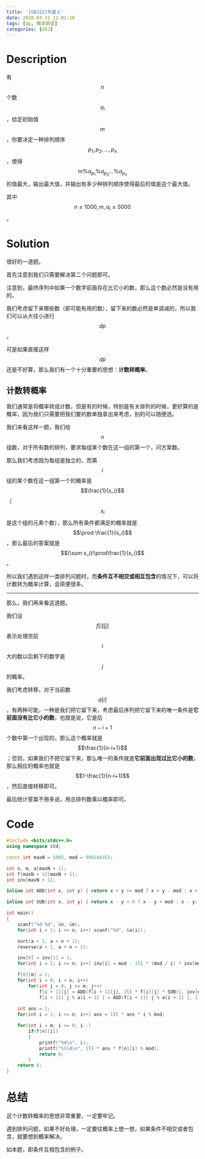 ```yaml
---
title: '[UOJ22]外星人'
date: 2020-03-31 12:02:10
tags: [dp, 概率期望]
categories: [UOJ]
---
```


# Description

有$$n$$个数$$a_i$$，给定初始值$$m$$，你要决定一种排列顺序$$p_1,p_2,...,p_n$$，使得
$$
m\%a_{p_1}\%a_{p_2}...\%a_{p_n}
$$
的值最大，输出最大值，并输出有多少种排列顺序使得最后的值是这个最大值。

其中$$n\le 1000,m,a_i\le 5000$$。

<!--more-->

# Solution

很好的一道题。

首先注意到我们只需要解决第二个问题即可。

注意到，最终序列中如果一个数字前面存在比它小的数，那么这个数必然是没有用的。

我们考虑留下来哪些数（即可能有用的数），留下来的数必然是单调减的，所以我们可以从大往小进行$$dp$$。

可是如果直接这样$$dp$$还是不好算，那么我们有一个十分重要的思想：**计数转概率**。

## 计数转概率

我们通常是将概率转成计数，但是有的时候，特别是有关排列的时候，更好算的是概率，因为我们只需要把我们要的数单独拿出来考虑，别的可以随便选。

我们来看这样一题，我们给$$n$$组数，对于所有数的排列，要求每组某个数在这一组的第一个，问方案数。

那么我们考虑因为每组是独立的，而第$$i$$组的某个数在这一组第一个的概率是$$\frac{1}{s_i}$$（$$s_i$$是这个组的元素个数），那么所有条件都满足的概率就是$$\prod \frac{1}{s_i}$$，那么最后的答案就是$$(\sum s_i)!\prod\frac{1}{s_i}$$。

所以我们遇到这样一类排列问题时，而**条件互不相交或相互包含**的情况下，可以将计数转为概率计算，会简便很多。

------

那么，我们再来看这道题。

我们设$$f[i][j]$$表示处理完前$$i$$大的数以后剩下的数字是$$j$$的概率。

我们考虑转移，对于当前数$$a[i]$$，有两种可能，一种是我们把它留下来，考虑最后序列把它留下来的唯一条件是**它前面没有比它小的数**，也就是说，它是后$$n-i+1$$个数中第一个出现的，那么这个概率就是$$\frac{1}{n-i+1}$$；否则，如果我们不把它留下来，那么唯一的条件就是**它前面出现过比它小的数**，那么相应的概率也就是$$1-\frac{1}{n-i+1}$$，然后直接转移即可。

最后统计答案不用多说，用总排列数乘以概率即可。

# Code

```c++
#include <bits/stdc++.h>
using namespace std;

const int maxN = 5005, mod = 998244353;

int n, m, a[maxN + 1];
int f[maxN + 1][maxN + 1];
int inv[maxN + 1];

inline int ADD(int x, int y) { return x + y >= mod ? x + y - mod : x + y; }

inline int SUB(int x, int y) { return x - y < 0 ? x - y + mod : x - y; }

int main()
{
	scanf("%d %d", &n, &m);
	for(int i = 1; i <= n; i++) scanf("%d", &a[i]);

	sort(a + 1, a + n + 1);
	reverse(a + 1, a + n + 1);

	inv[0] = inv[1] = 1;
	for(int i = 2; i <= n; i++) inv[i] = mod - 1ll * (mod / i) * inv[mod % i] % mod;

	f[0][m] = 1;
	for(int i = 0; i < n; i++)
		for(int j = 0; j <= m; j++)
			f[i + 1][j] = ADD(f[i + 1][j], 1ll * f[i][j] * SUB(1, inv[n - i]) % mod),
			f[i + 1][ j % a[i + 1] ] = ADD(f[i + 1][ j % a[i + 1] ], 1ll * f[i][j] * inv[n - i] % mod);
	
	int ans = 1;
	for(int i = 1; i <= n; i++) ans = 1ll * ans * i % mod;

	for(int i = m; i >= 0; i--)
		if(f[n][i])
		{
			printf("%d\n", i);
			printf("%lld\n", 1ll * ans * f[n][i] % mod);
			return 0;
		}
	return 0;
}
```

# 总结

这个计数转概率的思想非常重要，一定要牢记。

遇到排列问题，如果不好处理，一定要往概率上想一想，如果条件不相交或者包含，就要想到概率解决。

如本题，即条件互相包含的例子。


